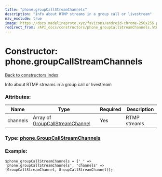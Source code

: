 ```yaml
---
title: "phone.groupCallStreamChannels"
description: "Info about RTMP streams in a group call or livestream"
nav_exclude: true
image: https://docs.madelineproto.xyz/favicons/android-chrome-256x256.png
redirect_from: /API_docs/constructors/phone_groupCallStreamChannels.html
---
```

# Constructor: phone.groupCallStreamChannels  
[Back to constructors index](/API_docs/constructors/index.html)



Info about RTMP streams in a group call or livestream

### Attributes:

| Name     |    Type       | Required | Description |
|----------|---------------|----------|-------------|
|channels|Array of [GroupCallStreamChannel](/API_docs/types/GroupCallStreamChannel.html) | Yes|RTMP streams|



### Type: [phone.GroupCallStreamChannels](/API_docs/types/phone.GroupCallStreamChannels.html)


### Example:

```
$phone_groupCallStreamChannels = ['_' => 'phone.groupCallStreamChannels', 'channels' => [GroupCallStreamChannel, GroupCallStreamChannel]];
```  
